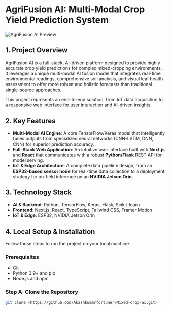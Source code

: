 # AgriFusion AI: Multi-Modal Crop Yield Prediction System

![AgriFusion AI Preview](./assets/screenshot.png)

## 1. Project Overview

AgriFusion AI is a full-stack, AI-driven platform designed to provide highly accurate crop yield predictions for complex mixed-cropping environments. It leverages a unique multi-modal AI fusion model that integrates real-time environmental readings, comprehensive soil analysis, and visual leaf health assessment to offer more robust and holistic forecasts than traditional single-source approaches.

This project represents an end-to-end solution, from IoT data acquisition to a responsive web interface for user interaction and AI-driven insights.

## 2. Key Features

* **Multi-Modal AI Engine**: A core TensorFlow/Keras model that intelligently fuses outputs from specialized neural networks (CNN-LSTM, DNN, CNN) for superior prediction accuracy.
* **Full-Stack Web Application**: An intuitive user interface built with **Next.js** and **React** that communicates with a robust **Python/Flask** REST API for model serving.
* **IoT & Edge Architecture**: A complete data pipeline design, from an **ESP32-based sensor node** for real-time data collection to a deployment strategy for on-field inference on an **NVIDIA Jetson Orin**.

## 3. Technology Stack

* **AI & Backend**: Python, TensorFlow, Keras, Flask, Scikit-learn
* **Frontend**: Next.js, React, TypeScript, Tailwind CSS, Framer Motion
* **IoT & Edge**: ESP32, NVIDIA Jetson Orin

## 4. Local Setup & Installation

Follow these steps to run the project on your local machine.

### Prerequisites

* Git
* Python 3.9+ and pip
* Node.js and npm

### Step A: Clone the Repository

```bash
git clone <https://github.com/Akashkumarfortuner/Mixed-crop-ai.git>